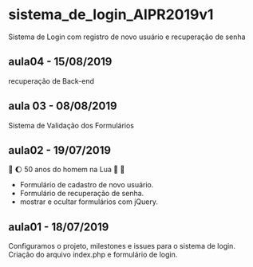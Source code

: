# sistema_de_login_AIPR2019v1
Sistema de Login com registro de novo usuário e recuperação de senha


## aula04 - 15/08/2019
recuperação de Back-end


## aula 03 - 08/08/2019
Sistema de Validação dos Formulários

## aula02 - 19/07/2019 
:rocket: :moon: 50 anos do homem na Lua 🌝 🌚

* Formulário de cadastro de novo usuário.
* Formulário de recuperação de senha.
* mostrar e ocultar formulários com jQuery.


## aula01 - 18/07/2019
Configuramos o projeto, milestones e issues para o sistema de login.
Criação do arquivo index.php e formulário de login.
